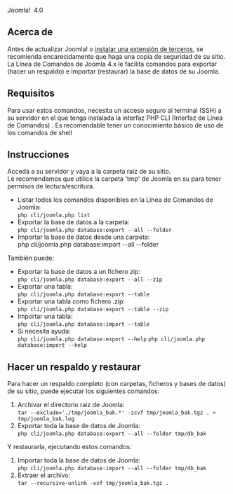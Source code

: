 <!-- Filename: J4.x:CLI_Database_Exporter_Importer / Display title: CLI Exportar / Importar base de datos -->

Joomla!  4.0

## Acerca de

Antes de actualizar Joomla! o [instalar una extensión de
terceros](https://docs.joomla.org/J4.x:CLI_Update "Special:MyLanguage/J4.x:CLI Update"),
se recomienda encarecidamente que haga una copia de seguridad de su
sitio.  
La Línea de Comandos de Joomla 4.x le facilita comandos para exportar
(hacer un respaldo) e importar (restaurar) la base de datos de su
Joomla.

## Requisitos

Para usar estos comandos, necesita un acceso seguro al terminal (SSH) a
su servidor en el que tenga instalada la interfaz PHP CLI (Interfaz de
Línea de Comandos) . Es recomendable tener un conocimiento básico de uso
de los comandos de shell

## Instrucciones

Acceda a su servidor y vaya a la carpeta raíz de su sitio.  
Le recomendamos que utilice la carpeta 'tmp' de Joomla en su para tener
permisos de lectura/escritura.

- Listar todos los comandos disponibles en la Línea de Comandos de
  Joomla:  
  `php cli/joomla.php list`
- Exportar la base de datos a la carpeta:  
  `php cli/joomla.php database:export --all --folder `
- Importar la base de datos desde una carpeta:  
  php cli/joomla.php database:import --all --folder

También puede:

- Exportar la base de datos a un fichero zip:  
  `php cli/joomla.php database:export --all --zip`
- Exportar una tabla:  
  `php cli/joomla.php database:export --table `
- Exportar una tabla como fichero .zip:  
  `php cli/joomla.php database:export --table --zip`
- Importar una tabla:  
  `php cli/joomla.php database:import --table `
- Si necesita ayuda:  
  `php cli/joomla.php database:export --help`
  `php cli/joomla.php database:import --help`

## Hacer un respaldo y restaurar

Para hacer un respaldo completo (con carpetas, ficheros y bases de
datos) de su sitio, puede ejecutar los siguientes comandos:

1.  Archivar el directorio raiz de Joomla:  
    `tar --exclude='./tmp/joomla_bak.*' -zcvf tmp/joomla_bak.tgz . > tmp/joomla_bak.log`
2.  Exportar toda la base de datos de Joomla:  
    `php cli/joomla.php database:export --all --folder tmp/db_bak`

Y restaurarla, ejecutando estos comandos:

1.  Importar toda la base de datos de Joomla:  
    `php cli/joomla.php database:import --all --folder tmp/db_bak`
2.  Extraer el archivo:  
    `tar --recursive-unlink -xvf tmp/joomla_bak.tgz .`

